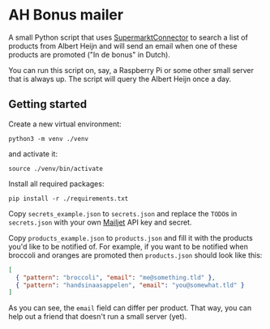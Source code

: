 # AH Bonus mailer

A small Python script that uses [SupermarktConnector](https://github.com/bartmachielsen/SupermarktConnector/pull/14/files)
to search a list of products from Albert Heijn and will send an email when one 
of these products are promoted ("In de bonus" in Dutch).

You can run this script on, say, a Raspberry Pi or some other small server that
is always up. The script will query the Albert Heijn once a day.

## Getting started

Create a new virtual environment:

```
python3 -m venv ./venv
```

and activate it:

```
source ./venv/bin/activate
```

Install all required packages:

```
pip install -r ./requirements.txt
```

Copy `secrets_example.json` to `secrets.json` and replace the `TODO`s in 
`secrets.json` with your own [Mailjet](https://www.mailjet.com) API key and secret.

Copy `products_example.json` to `products.json` and fill it with the products
you'd like to be notified of. For example, if you want to be notified when broccoli
and oranges are promoted then `products.json` should look like this:

```json
[
  { "pattern": "broccoli", "email": "me@something.tld" },
  { "pattern": "handsinaasappelen", "email": "you@somewhat.tld" }
]
```

As you can see, the `email` field can differ per product. That way, you can
help out a friend that doesn't run a small server (yet).